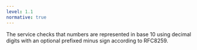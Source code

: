 ```yaml
---
level: 1.1
normative: true
---
```


The service checks that numbers are represented in base 10 using decimal digits with an optional prefixed minus sign according to RFC8259.